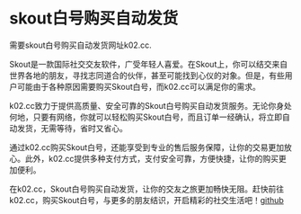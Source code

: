 # skout白号购买自动发货

需要skout白号购买自动发货网址k02.cc. 

Skout是一款国际社交交友软件，广受年轻人喜爱。在Skout上，你可以结交来自世界各地的朋友，寻找志同道合的伙伴，甚至可能找到心仪的对象。但是，有些用户可能由于各种原因需要购买Skout白号，而k02.cc可以满足你的需求。 

k02.cc致力于提供高质量、安全可靠的Skout白号购买自动发货服务。无论你身处何地，只要有网络，你就可以轻松购买Skout白号，而且订单一经确认，将立即自动发货，无需等待，省时又省心。 

通过k02.cc购买Skout白号，还能享受到专业的售后服务保障，让你的交易更加放心。此外，k02.cc提供多种支付方式，支付安全可靠，方便快捷，让你的购买更加便利。 

在k02.cc，Skout白号购买自动发货，让你的交友之旅更加畅快无阻。赶快前往k02.cc，购买Skout白号，与更多的朋友结识，开启精彩的社交生活吧！[github](https://github.com)